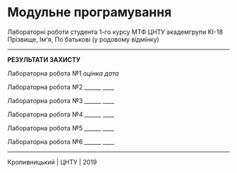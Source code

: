 ﻿# Модульне програмування
Лабораторні роботи студента 1-го курсу МТФ ЦНТУ академгрупи KI-18 Прізвище, Ім'я, По батькові (у родовому відмінку)

----------------------
<b>РЕЗУЛЬТАТИ ЗАХИСТУ</b>

Лабораторна робота №1 <i> оцінка дата </i>

Лабораторна робота №2 <i> ______ ____ </i>

Лабораторна робота №3 <i> ______ ____ </i>

Лабораторна робота №4 <i> ______ ____ </i>

Лабораторна робота №5 <i> ______ ____ </i>

Лабораторна робота №6 <i> ______ ____ </i>

----------------------


Кропивницький | ЦНТУ | 2019